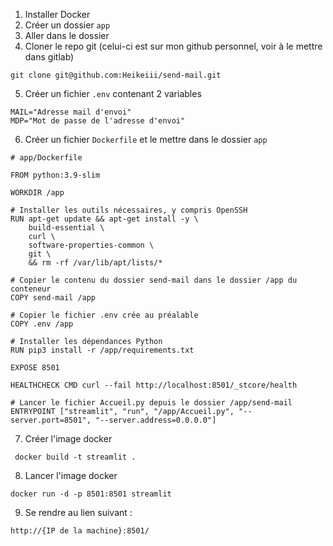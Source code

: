 
1. Installer Docker
2. Créer un dossier `app` 
3. Aller dans le dossier
4. Cloner le repo git (celui-ci est sur mon github personnel, voir à le mettre dans gitlab)

```
git clone git@github.com:Heikeiii/send-mail.git
```

5. Créer un fichier `.env` contenant 2 variables

```
MAIL="Adresse mail d'envoi"
MDP="Mot de passe de l'adresse d'envoi"
```

6. Créer un fichier `Dockerfile` et le mettre dans le dossier `app`

```
# app/Dockerfile

FROM python:3.9-slim

WORKDIR /app

# Installer les outils nécessaires, y compris OpenSSH
RUN apt-get update && apt-get install -y \
    build-essential \
    curl \
    software-properties-common \
    git \
    && rm -rf /var/lib/apt/lists/*

# Copier le contenu du dossier send-mail dans le dossier /app du conteneur
COPY send-mail /app

# Copier le fichier .env crée au préalable
COPY .env /app

# Installer les dépendances Python
RUN pip3 install -r /app/requirements.txt

EXPOSE 8501

HEALTHCHECK CMD curl --fail http://localhost:8501/_stcore/health

# Lancer le fichier Accueil.py depuis le dossier /app/send-mail
ENTRYPOINT ["streamlit", "run", "/app/Accueil.py", "--server.port=8501", "--server.address=0.0.0.0"]

```

7. Créer l'image docker

```
 docker build -t streamlit .
```

8. Lancer l'image docker

```
docker run -d -p 8501:8501 streamlit
```

9. Se rendre au lien suivant : 

```
http://{IP de la machine}:8501/
```
